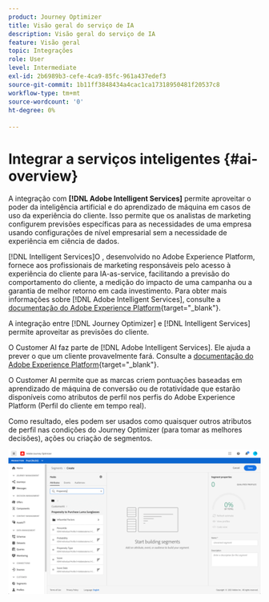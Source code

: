 ```yaml
---
product: Journey Optimizer
title: Visão geral do serviço de IA
description: Visão geral do serviço de IA
feature: Visão geral
topic: Integrações
role: User
level: Intermediate
exl-id: 2b6989b3-cefe-4ca9-85fc-961a437edef3
source-git-commit: 1b11ff3848434a4cac1ca17318950481f20537c8
workflow-type: tm+mt
source-wordcount: '0'
ht-degree: 0%

---
```


# Integrar a serviços inteligentes {#ai-overview}

A integração com **[!DNL Adobe Intelligent Services]** permite aproveitar o poder da inteligência artificial e do aprendizado de máquina em casos de uso da experiência do cliente. Isso permite que os analistas de marketing configurem previsões específicas para as necessidades de uma empresa usando configurações de nível empresarial sem a necessidade de experiência em ciência de dados.

[!DNL Intelligent Services]O , desenvolvido no Adobe Experience Platform, fornece aos profissionais de marketing responsáveis pelo acesso à experiência do cliente para IA-as-service, facilitando a previsão do comportamento do cliente, a medição do impacto de uma campanha ou a garantia de melhor retorno em cada investimento. Para obter mais informações sobre [!DNL Adobe Intelligent Services], consulte a [documentação do Adobe Experience Platform](https://experienceleague.adobe.com/docs/experience-platform/intelligent-services/home.html){target=&quot;_blank&quot;}.

A integração entre [!DNL Journey Optimizer] e [!DNL Intelligent Services] permite aproveitar as previsões do cliente.

O Customer AI faz parte de [!DNL Adobe Intelligent Services]. Ele ajuda a prever o que um cliente provavelmente fará. Consulte a [documentação do Adobe Experience Platform](https://experienceleague.adobe.com/docs/experience-platform/intelligent-services/customer-ai/overview.html){target=&quot;_blank&quot;}.

O Customer AI permite que as marcas criem pontuações baseadas em aprendizado de máquina de conversão ou de rotatividade que estarão disponíveis como atributos de perfil nos perfis do Adobe Experience Platform (Perfil do cliente em tempo real).

Como resultado, eles podem ser usados como quaisquer outros atributos de perfil nas condições do Journey Optimizer (para tomar as melhores decisões), ações ou criação de segmentos.

![](../assets/customer-ai.png)

